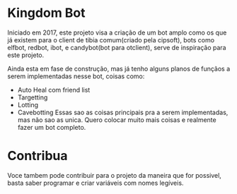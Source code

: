 # Kingdom Bot
Iniciado em 2017, este projeto visa a criação de um bot amplo
como os que já existem para o client de tibia comum(criado pela cipsoft),
bots como elfbot, redbot, ibot, e candybot(bot para otclient), serve de
inspiração para este projeto.

Ainda esta em fase de construção, mas já tenho alguns planos de funçãos a serem
implementadas nesse bot, coisas como:
- Auto Heal com friend list
- Targetting
- Lotting
- Cavebotting
Essas sao as coisas principais pra a serem implementadas, mas não sao as
unica. Quero colocar muito mais coisas e realmente fazer um bot completo.

# Contribua
Voce tambem pode contribuir para o projeto da maneira que for possivel,
basta saber programar e criar variáveis com nomes legíveis. 

